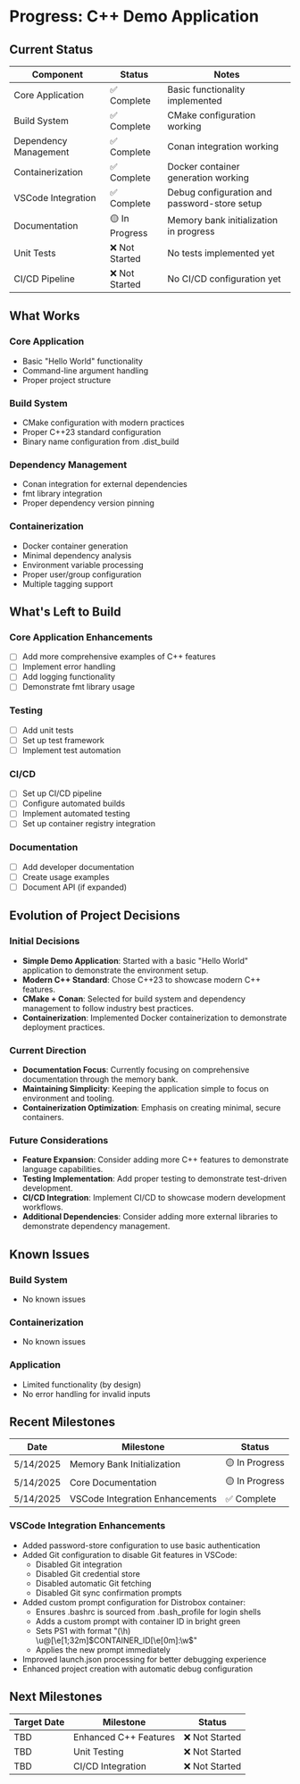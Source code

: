 # Progress: C++ Demo Application

## Current Status

| Component | Status | Notes |
|-----------|--------|-------|
| Core Application | ✅ Complete | Basic functionality implemented |
| Build System | ✅ Complete | CMake configuration working |
| Dependency Management | ✅ Complete | Conan integration working |
| Containerization | ✅ Complete | Docker container generation working |
| VSCode Integration | ✅ Complete | Debug configuration and password-store setup |
| Documentation | 🟡 In Progress | Memory bank initialization in progress |
| Unit Tests | ❌ Not Started | No tests implemented yet |
| CI/CD Pipeline | ❌ Not Started | No CI/CD configuration yet |

## What Works

### Core Application
- Basic "Hello World" functionality
- Command-line argument handling
- Proper project structure

### Build System
- CMake configuration with modern practices
- Proper C++23 standard configuration
- Binary name configuration from .dist_build

### Dependency Management
- Conan integration for external dependencies
- fmt library integration
- Proper dependency version pinning

### Containerization
- Docker container generation
- Minimal dependency analysis
- Environment variable processing
- Proper user/group configuration
- Multiple tagging support

## What's Left to Build

### Core Application Enhancements
- [ ] Add more comprehensive examples of C++ features
- [ ] Implement error handling
- [ ] Add logging functionality
- [ ] Demonstrate fmt library usage

### Testing
- [ ] Add unit tests
- [ ] Set up test framework
- [ ] Implement test automation

### CI/CD
- [ ] Set up CI/CD pipeline
- [ ] Configure automated builds
- [ ] Implement automated testing
- [ ] Set up container registry integration

### Documentation
- [ ] Add developer documentation
- [ ] Create usage examples
- [ ] Document API (if expanded)

## Evolution of Project Decisions

### Initial Decisions
- **Simple Demo Application**: Started with a basic "Hello World" application to demonstrate the environment setup.
- **Modern C++ Standard**: Chose C++23 to showcase modern C++ features.
- **CMake + Conan**: Selected for build system and dependency management to follow industry best practices.
- **Containerization**: Implemented Docker containerization to demonstrate deployment practices.

### Current Direction
- **Documentation Focus**: Currently focusing on comprehensive documentation through the memory bank.
- **Maintaining Simplicity**: Keeping the application simple to focus on environment and tooling.
- **Containerization Optimization**: Emphasis on creating minimal, secure containers.

### Future Considerations
- **Feature Expansion**: Consider adding more C++ features to demonstrate language capabilities.
- **Testing Implementation**: Add proper testing to demonstrate test-driven development.
- **CI/CD Integration**: Implement CI/CD to showcase modern development workflows.
- **Additional Dependencies**: Consider adding more external libraries to demonstrate dependency management.

## Known Issues

### Build System
- No known issues

### Containerization
- No known issues

### Application
- Limited functionality (by design)
- No error handling for invalid inputs

## Recent Milestones

| Date | Milestone | Status |
|------|-----------|--------|
| 5/14/2025 | Memory Bank Initialization | 🟡 In Progress |
| 5/14/2025 | Core Documentation | 🟡 In Progress |
| 5/14/2025 | VSCode Integration Enhancements | ✅ Complete |

### VSCode Integration Enhancements
- Added password-store configuration to use basic authentication
- Added Git configuration to disable Git features in VSCode:
  - Disabled Git integration
  - Disabled Git credential store
  - Disabled automatic Git fetching
  - Disabled Git sync confirmation prompts
- Added custom prompt configuration for Distrobox container:
  - Ensures .bashrc is sourced from .bash_profile for login shells
  - Adds a custom prompt with container ID in bright green
  - Sets PS1 with format "(\h) \u@\[\e[1;32m\]$CONTAINER_ID\[\e[0m\]:\w\$"
  - Applies the new prompt immediately
- Improved launch.json processing for better debugging experience
- Enhanced project creation with automatic debug configuration

## Next Milestones

| Target Date | Milestone | Status |
|-------------|-----------|--------|
| TBD | Enhanced C++ Features | ❌ Not Started |
| TBD | Unit Testing | ❌ Not Started |
| TBD | CI/CD Integration | ❌ Not Started |
